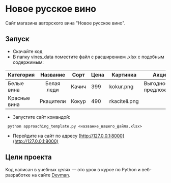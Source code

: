 # Новое русское вино

Сайт магазина авторского вина "Новое русское вино".

## Запуск

- Скачайте код
- В папку vines_data поместите файл с расширением .xlsx с подобным содержимым:

|  Категория   | Название   |  Сорт  |  Цена  |   Картинка    |  Акция               |
| ------------ |:----------:|--------|--------|---------------|----------------------|
|  Белые вина  | Белая леди | Качич  |  399   |   kokur.png   | Выгодное предложение |
| Красные вина | Ркацители  | Кокур  |  490   | rkaciteli.png |                      |


- Запустите сайт командой:

```
 python approaching_template.py <название_вашего_файла.xlsx>
```

- Перейдите на сайт по адресу [http://127.0.0.1:8000](http://127.0.0.1:8000)

## Цели проекта

Код написан в учебных целях — это урок в курсе по Python и веб-разработке на сайте [Devman](https://dvmn.org).
